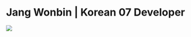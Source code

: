 # Jang Wonbin | Korean 07 Developer
<a href="https://www.instagram.com/_wxn.bin" target="_blank"><img src="https://img.shields.io/badge/_wxn.bin-E4405F?style=plastic&logo=instagram&logoColor=ffffff"/></a>

<!--
**wonbin5264/wonbin5264** is a ✨ _special_ ✨ repository because its `README.md` (this file) appears on your GitHub profile.

Here are some ideas to get you started:

- 🔭 I’m currently working on ...
- 🌱 I’m currently learning ...
- 👯 I’m looking to collaborate on ...
- 🤔 I’m looking for help with ...
- 💬 Ask me about ...
- 📫 How to reach me: ...
- 😄 Pronouns: ...
- ⚡ Fun fact: ...
-->
